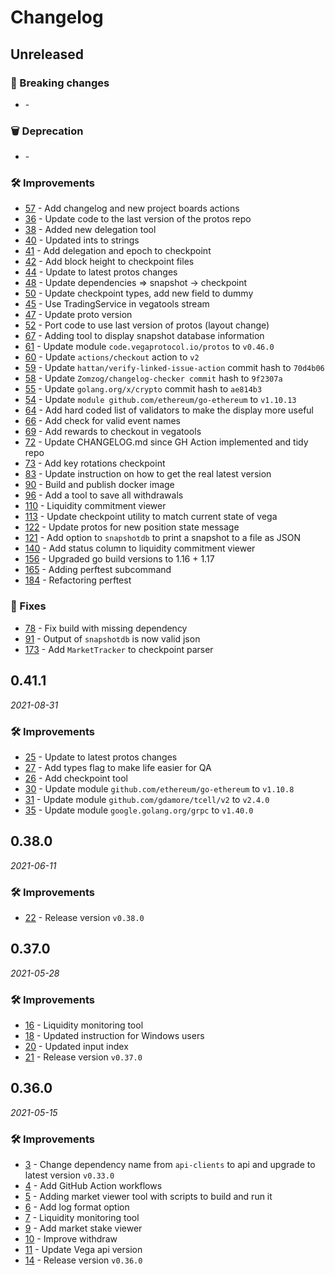 # Changelog

## Unreleased

### 🚨 Breaking changes
- [](https://github.com/vegaprotocol/vegatools/pull/) -

### 🗑️ Deprecation
- [](https://github.com/vegaprotocol/vegatools/pull/) -

### 🛠 Improvements
- [57](https://github.com/vegaprotocol/vegatools/pull/57) - Add changelog and new project boards actions
- [36](https://github.com/vegaprotocol/vegatools/pull/36) - Update code to the last version of the protos repo
- [38](https://github.com/vegaprotocol/vegatools/pull/38) - Added new delegation tool
- [40](https://github.com/vegaprotocol/vegatools/pull/40) - Updated ints to strings
- [41](https://github.com/vegaprotocol/vegatools/pull/41) - Add delegation and epoch to checkpoint
- [42](https://github.com/vegaprotocol/vegatools/pull/42) - Add block height to checkpoint files
- [44](https://github.com/vegaprotocol/vegatools/pull/44) - Update to latest protos changes
- [48](https://github.com/vegaprotocol/vegatools/pull/48) - Update dependencies => snapshot -> checkpoint
- [50](https://github.com/vegaprotocol/vegatools/pull/50) - Update checkpoint types, add new field to dummy
- [45](https://github.com/vegaprotocol/vegatools/pull/45) - Use TradingService in vegatools stream
- [47](https://github.com/vegaprotocol/vegatools/pull/47) - Update proto version
- [52](https://github.com/vegaprotocol/vegatools/pull/52) - Port code to use last version of protos (layout change)
- [67](https://github.com/vegaprotocol/vegatools/pull/67) - Adding tool to display snapshot database information
- [61](https://github.com/vegaprotocol/vegatools/pull/61) - Update module `code.vegaprotocol.io/protos` to `v0.46.0`
- [60](https://github.com/vegaprotocol/vegatools/pull/60) - Update `actions/checkout` action to `v2`
- [59](https://github.com/vegaprotocol/vegatools/pull/59) - Update `hattan/verify-linked-issue-action` commit hash to `70d4b06`
- [58](https://github.com/vegaprotocol/vegatools/pull/58) - Update `Zomzog/changelog-checker commit` hash to `9f2307a`
- [55](https://github.com/vegaprotocol/vegatools/pull/55) - Update `golang.org/x/crypto` commit hash to `ae814b3`
- [54](https://github.com/vegaprotocol/vegatools/pull/54) - Update `module github.com/ethereum/go-ethereum` to `v1.10.13`
- [64](https://github.com/vegaprotocol/vegatools/pull/64) - Add hard coded list of validators to make the display more useful
- [66](https://github.com/vegaprotocol/vegatools/pull/66) - Add check for valid event names
- [69](https://github.com/vegaprotocol/vegatools/pull/69) - Add rewards to checkout in vegatools
- [72](https://github.com/vegaprotocol/vegatools/pull/72) - Update CHANGELOG.md since GH Action implemented and tidy repo
- [73](https://github.com/vegaprotocol/vegatools/pull/73) - Add key rotations checkpoint
- [83](https://github.com/vegaprotocol/vegatools/pull/83) - Update instruction on how to get the real latest version
- [90](https://github.com/vegaprotocol/vegatools/pull/90) - Build and publish docker image
- [96](https://github.com/vegaprotocol/vegatools/pull/96) - Add a tool to save all withdrawals
- [110](https://github.com/vegaprotocol/vegatools/pull/110) - Liquidity commitment viewer
- [113](https://github.com/vegaprotocol/vegatools/pull/113) - Update checkpoint utility to match current state of vega
- [122](https://github.com/vegaprotocol/vegatools/pull/122) - Update protos for new position state message
- [121](https://github.com/vegaprotocol/vegatools/pull/121) - Add option to `snapshotdb` to print a snapshot to a file as JSON
- [140](https://github.com/vegaprotocol/vegatools/issue/140) - Add status column to liquidity commitment viewer
- [156](https://github.com/vegaprotocol/vegatools/issue/156) - Upgraded go build versions to 1.16 + 1.17
- [165](https://github.com/vegaprotocol/vegatools/issue/165) - Adding perftest subcommand
- [184](https://github.com/vegaprotocol/vegatools/issue/184) - Refactoring perftest

### 🐛 Fixes
- [78](https://github.com/vegaprotocol/vegatools/pull/78) - Fix build with missing dependency
- [91](https://github.com/vegaprotocol/vegatools/pull/91) - Output of `snapshotdb` is now valid json
- [173](https://github.com/vegaprotocol/vegatools/issues/173) - Add `MarketTracker` to checkpoint parser

## 0.41.1
*2021-08-31*

### 🛠 Improvements
- [25](https://github.com/vegaprotocol/vegatools/pull/25) - Update to latest protos changes
- [27](https://github.com/vegaprotocol/vegatools/pull/27) - Add types flag to make life easier for QA
- [26](https://github.com/vegaprotocol/vegatools/pull/26) - Add checkpoint tool
- [30](https://github.com/vegaprotocol/vegatools/pull/30) - Update module `github.com/ethereum/go-ethereum` to `v1.10.8`
- [31](https://github.com/vegaprotocol/vegatools/pull/31) - Update module `github.com/gdamore/tcell/v2` to `v2.4.0`
- [35](https://github.com/vegaprotocol/vegatools/pull/35) - Update module `google.golang.org/grpc` to `v1.40.0`


## 0.38.0
*2021-06-11*

### 🛠 Improvements
- [22](https://github.com/vegaprotocol/vegatools/pull/22) - Release  version `v0.38.0`


## 0.37.0
*2021-05-28*

### 🛠 Improvements
- [16](https://github.com/vegaprotocol/vegatools/pull/16) - Liquidity monitoring tool
- [18](https://github.com/vegaprotocol/vegatools/pull/18) - Updated instruction for Windows users
- [20](https://github.com/vegaprotocol/vegatools/pull/20) - Updated input index
- [21](https://github.com/vegaprotocol/vegatools/pull/21) - Release version `v0.37.0`

## 0.36.0
*2021-05-15*

### 🛠 Improvements
- [3](https://github.com/vegaprotocol/vegatools/pull/3) - Change dependency name from `api-clients` to api and upgrade to latest version `v0.33.0`
- [4](https://github.com/vegaprotocol/vegatools/pull/4) - Add GitHub Action workflows
- [5](https://github.com/vegaprotocol/vegatools/pull/5) - Adding market viewer tool with scripts to build and run it
- [6](https://github.com/vegaprotocol/vegatools/pull/6) - Add log format option
- [7](https://github.com/vegaprotocol/vegatools/pull/7) - Liquidity monitoring tool
- [9](https://github.com/vegaprotocol/vegatools/pull/9) - Add market stake viewer
- [10](https://github.com/vegaprotocol/vegatools/pull/10) - Improve withdraw
- [11](https://github.com/vegaprotocol/vegatools/pull/11) - Update Vega api version
- [14](https://github.com/vegaprotocol/vegatools/pull/14) - Release version `v0.36.0`
